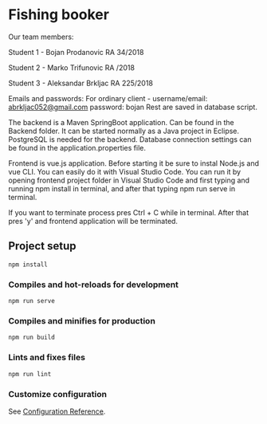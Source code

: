 # Fishing booker
Our team members:

Student 1 - Bojan Prodanovic RA 34/2018

Student 2 - Marko Trifunovic RA /2018

Student 3 - Aleksandar Brkljac RA 225/2018

Emails and passwords:
For ordinary client - username/email: abrkljac052@gmail.com password: bojan
Rest are saved in database script.

The backend is a Maven SpringBoot application. Can be found in the Backend folder. It can be started normally as a Java project in Eclipse. PostgreSQL is needed for the backend. Database connection settings can be found in the application.properties file. 

Frontend is vue.js application. Before starting it be sure to instal Node.js and vue CLI. You can easily do it with Visual Studio Code. You can run it by opening frontend project folder in Visual Studio Code and first typing and running npm install in terminal, and after that typing npm run serve in terminal.

If you want to terminate process pres Ctrl + C while in terminal. After that pres 'y' and frontend application will be terminated.
## Project setup
```
npm install
```

### Compiles and hot-reloads for development
```
npm run serve
```

### Compiles and minifies for production
```
npm run build
```

### Lints and fixes files
```
npm run lint
```

### Customize configuration
See [Configuration Reference](https://cli.vuejs.org/config/).

